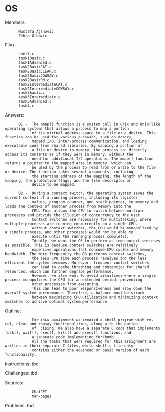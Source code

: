 # OS

Members:  
          
          Mustafa Ajanovic
          Zehra Grbovic

Files:     
                    
          shell.c
          task1Basic.c
          task1Advanced.c
          task2BasicCAT.c 
          task2BasicCLEAR.c 
          task2BasicCOWSAY.c 
          task2BasicRM.c 
          task2IntermediateCAT.c 
          task2IntermediateCOWSAY.c 
          task3Basic.c 
          task3Intermediate.c 
          task3Advanced.c
          task4.c 
          
Answers:  
          
          Q1 -  The mmap() function is a system call in Unix and Unix-like operating systems that allows a process to map a portion 
                of its virtual address space to a file or a device. This function can be used for various purposes, such as memory-
                mapped I/O, inter-process communication, and loading executable code from shared libraries. By mapping a portion of 
                a file or device to memory, the process can directly access its contents as if they were in memory, without the 
                need for additional I/O operations. The mmap() function returns a pointer to the mapped area in memory, which can 
                be used by the process to read from or write to the file or device. The function takes several arguments, including 
                the starting address of the mapping, the length of the mapping, the protection flags, and the file descriptor or 
                device to be mapped.
                
          Q2 -  During a context switch, the operating system saves the current context of a running process, including its register 
                values, program counter, and stack pointer, to memory and loads the context of another process from memory into the 
                CPU. This allows the CPU to switch between multiple processes and provide the illusion of concurrency to the user.
                Context switches are necessary for multitasking, where multiple processes are running concurrently on a single CPU. 
                Without context switches, the CPU would be monopolized by a single process, and other processes would not be able to 
                execute until the running process completes.
                Ideally, we want the OS to perform as few context switches as possible. This is because context switches are relatively 
                expensive operations that consume CPU cycles and memory bandwidth. The more frequently the OS performs context switches, 
                the less CPU time each process receives and the less  efficient the system becomes. Moreover, frequent context switches 
                can lead to cache thrashing and contention for shared resources, which can further degrade performance.
                However, we also want to avoid situations where a single process monopolizes the CPU for an extended period, preventing 
                other processes from executing. 
                This can lead to poor responsiveness and slow down the overall system performance. Therefore, a balance must be struck 
                between maximizing CPU utilization and minimizing context switches to achieve optimal system performance

Outline:       

                For this assignment we created a shell program with rm, cat, clear and cowsay functionalities, along with the option 
                of  piping. We also have a separate C code that implements fork(), wait(), exec(), kill() and execv() functions, and 
                a separate code implementing forkbomb.
                All the tasks that were required for this assignment are written in their separate C files, while shell.c file only 
                contains either the advanced or basic version of each functionality.

Instructions:   tbd

Challenges:     tbd

Sources:        
                
                ChatGPT
                man-pages

Problems:       tbd
